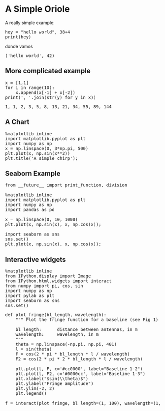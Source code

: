 # A Simple Oriole

A really simple example:

<pre data-code-language="python" data-executable="true" data-type="programlisting">
hey = "hello world", 38+4
print(hey)
</pre>
 donde vamos
<pre class="output_subarea output_stream output_stdout output_text" data-output="true">
('hello world', 42)
</pre>

## More complicated example


<pre data-code-language="python" data-executable="true" data-type="programlisting">
x = [1,1]
for i in range(10):    
    x.append(x[-1] + x[-2]) 
print(', '.join(str(y) for y in x))
</pre>

<pre class="output_subarea output_stream output_stdout output_text" data-output="true">
1, 1, 2, 3, 5, 8, 13, 21, 34, 55, 89, 144
</pre>


## A Chart

<pre data-code-language="python" data-executable="true" data-type="programlisting">
%matplotlib inline
import matplotlib.pyplot as plt
import numpy as np
x = np.linspace(0, 3*np.pi, 500)
plt.plot(x, np.sin(x**2))
plt.title('A simple chirp');
</pre>


## Seaborn Example

<pre data-code-language="python" data-executable="true" data-type="programlisting">
from __future__ import print_function, division

%matplotlib inline
import matplotlib.pyplot as plt
import numpy as np
import pandas as pd

x = np.linspace(0, 10, 1000)
plt.plot(x, np.sin(x), x, np.cos(x));

import seaborn as sns
sns.set()
plt.plot(x, np.sin(x), x, np.cos(x));
</pre>

## Interactive widgets

<pre data-code-language="python" data-executable="true" data-type="programlisting">
%matplotlib inline
from IPython.display import Image
from IPython.html.widgets import interact
from numpy import pi, cos, sin
import numpy as np
import pylab as plt
import seaborn as sns
sns.set()
</pre>


<pre data-code-language="python" data-executable="true" data-type="programlisting">
def plot_fringe(bl_length, wavelength):
    """ Plot the fringe function for a baseline (see Fig 1)

    bl_length:      distance between antennas, in m
    wavelength:     wavelength, in m
    """
    theta = np.linspace(-np.pi, np.pi, 401)
    l = sin(theta)
    F = cos(2 * pi * bl_length * l / wavelength)
    F2 = cos(2 * pi * 2 * bl_length * l / wavelength)

    plt.plot(l, F, c='#cc0000', label="Baseline 1-2")
    plt.plot(l, F2, c='#0000cc', label="Baseline 1-3")
    plt.xlabel("$sin(\\theta)$")
    plt.ylabel("Fringe amplitude")
    plt.ylim(-2, 2)
    plt.legend()

f = interact(plot_fringe, bl_length=(1, 100), wavelength=(1, 100))
</pre>
